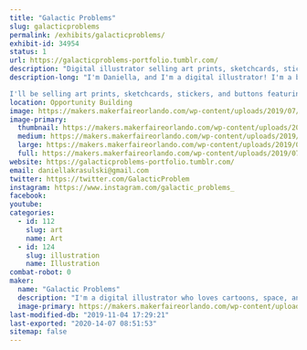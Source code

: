 ```yaml
---
title: "Galactic Problems"
slug: galacticproblems
permalink: /exhibits/galacticproblems/
exhibit-id: 34954
status: 1
url: https://galacticproblems-portfolio.tumblr.com/
description: "Digital illustrator selling art prints, sketchcards, stickers, and buttons! "
description-long: "I'm Daniella, and I'm a digital illustrator! I'm a big fan of bright colors, cartoons, and stories set in outer space.  

I'll be selling art prints, sketchcards, stickers, and buttons featuring my work, as well as taking commissions! I'll be working on sketchcards during the event, and I'm happy to answer any questions you might have about digital art!"
location: Opportunity Building
image: https://makers.makerfaireorlando.com/wp-content/uploads/2019/07/sg1-1024x760.png
image-primary:
  thumbnail: https://makers.makerfaireorlando.com/wp-content/uploads/2019/07/sg1-150x150.png
  medium: https://makers.makerfaireorlando.com/wp-content/uploads/2019/07/sg1-300x223.png
  large: https://makers.makerfaireorlando.com/wp-content/uploads/2019/07/sg1-1024x760.png
  full: https://makers.makerfaireorlando.com/wp-content/uploads/2019/07/sg1.png
website: https://galacticproblems-portfolio.tumblr.com/
email: daniellakrasulski@gmail.com
twitter: https://twitter.com/GalacticProblem
instagram: https://www.instagram.com/galactic_problems_
facebook: 
youtube: 
categories:
  - id: 112
    slug: art
    name: Art
  - id: 124
    slug: illustration
    name: Illustration
combat-robot: 0
maker:
  name: "Galactic Problems"
  description: "I'm a digital illustrator who loves cartoons, space, and colorful character design!"
  image-primary: https://makers.makerfaireorlando.com/wp-content/uploads/2019/07/spacegirliconforuse.png
last-modified-db: "2019-11-04 17:29:21"
last-exported: "2020-14-07 08:51:53"
sitemap: false
---
```

